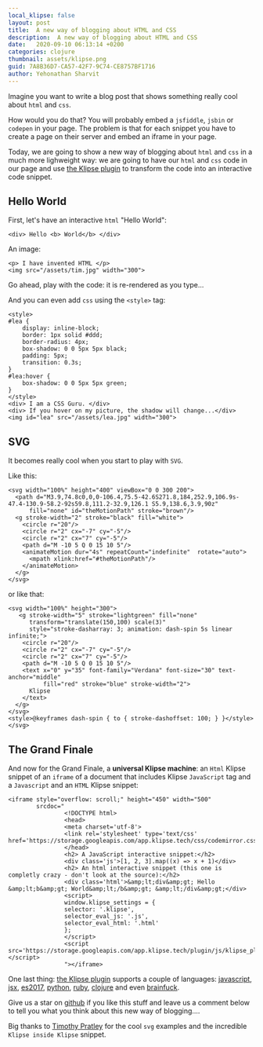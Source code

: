 ```yaml
---
local_klipse: false
layout: post
title:  A new way of blogging about HTML and CSS
description:  A new way of blogging about HTML and CSS
date:   2020-09-10 06:13:14 +0200
categories: clojure
thumbnail: assets/klipse.png
guid: 7A8B36D7-CA57-42F7-9C74-CE8757BF1716
author: Yehonathan Sharvit
---
```




Imagine you want to write a blog post that shows something really cool about `html` and `css`. 

How would you do that? You will probably embed a `jsfiddle`, `jsbin` or `codepen` in your page. The problem is that for each snippet you have to create a page on their server and embed an iframe in your page.

Today, we are going to show a new way of blogging about `html` and `css` in a much more lighweight way: we are going to have our `html` and `css` code in our page and use [the Klipse plugin](https://github.com/viebel/klipse) to transform the code into an interactive code snippet.


## Hello World

First, let's have an interactive `html` "Hello World":

~~~klipse-html
<div> Hello <b> World</b> </div>
~~~

An image:

~~~klipse-html
<p> I have invented HTML </p>
<img src="/assets/tim.jpg" width="300">
~~~

Go ahead, play with the code: it is re-rendered as you type...

And you can even add `css` using the `<style>` tag:

~~~klipse-html
<style>  
#lea {
    display: inline-block;
    border: 1px solid #ddd;
    border-radius: 4px;
    box-shadow: 0 0 5px 5px black;
    padding: 5px;
    transition: 0.3s;
}
#lea:hover {
    box-shadow: 0 0 5px 5px green;
}
</style>  
<div> I am a CSS Guru. </div>  
<div> If you hover on my picture, the shadow will change...</div>  
<img id="lea" src="/assets/lea.jpg" width="300"> 
~~~

## SVG

It becomes really cool when you start to play with `SVG`.

Like this:

~~~klipse-html
<svg width="100%" height="400" viewBox="0 0 300 200">
  <path d="M3.9,74.8c0,0,0-106.4,75.5-42.6S271.8,184,252.9,106.9s-47.4-130.9-58.2-92s59.8,111.2-32.9,126.1 S5.9,138.6,3.9,90z"
      fill="none" id="theMotionPath" stroke="brown"/>
  <g stroke-width="2" stroke="black" fill="white">
    <circle r="20"/>
    <circle r="2" cx="-7" cy="-5"/>
    <circle r="2" cx="7" cy="-5"/>
    <path d="M -10 5 Q 0 15 10 5"/>
    <animateMotion dur="4s" repeatCount="indefinite"  rotate="auto">
      <mpath xlink:href="#theMotionPath"/>
    </animateMotion>
  </g>
</svg>
~~~

or like that:

~~~klipse-html
<svg width="100%" height="300">
   <g stroke-width="5" stroke="lightgreen" fill="none"
      transform="translate(150,100) scale(3)"
      style="stroke-dasharray: 3; animation: dash-spin 5s linear infinite;">
    <circle r="20"/>
    <circle r="2" cx="-7" cy="-5"/>
    <circle r="2" cx="7" cy="-5"/>
    <path d="M -10 5 Q 0 15 10 5"/>
    <text x="0" y="35" font-family="Verdana" font-size="30" text-anchor="middle"
          fill="red" stroke="blue" stroke-width="2">
      Klipse
    </text>
  </g>
</svg>
<style>@keyframes dash-spin { to { stroke-dashoffset: 100; } }</style>
</svg>
~~~

## The Grand Finale

And now for the Grand Finale, a **universal Klipse machine**: an `Html` Klipse snippet of an `iframe` of a document that includes Klipse `JavaScript` tag and a `Javascript` and an `HTML` Klipse snippet:

~~~klipse-html
<iframe style="overflow: scroll;" height="450" width="500"  
        srcdoc="  
                <!DOCTYPE html>  
                <head>  
                <meta charset='utf-8'>
                <link rel='stylesheet' type='text/css' href='https://storage.googleapis.com/app.klipse.tech/css/codemirror.css'>
                </head>  
                <h2> A JavaScript interactive snippet:</h2>
                <div class='js'>[1, 2, 3].map((x) => x + 1)</div>
                <h2> An html interactive snippet (this one is completly crazy - don't look at the source):</h2>
                <div class='html'>&amp;lt;div&amp;gt; Hello &amp;lt;b&amp;gt; World&amp;lt;/b&amp;gt; &amp;lt;/div&amp;gt;</div>
                <script>  
                window.klipse_settings = {  
                selector: '.klipse',
                selector_eval_js: '.js',
                selector_eval_html: '.html'
                };
                </script>  
                <script src='https://storage.googleapis.com/app.klipse.tech/plugin/js/klipse_plugin.js'></script>  
                "></iframe>   
~~~

One last thing: [the Klipse plugin](https://github.com/viebel/klipse) supports a couple of languages: [javascript](http://blog.klipse.tech/javascript/2016/06/20/blog-javascript.html), [jsx](http://blog.klipse.tech/javascript/2016/12/14/jsx.html), [es2017](http://blog.klipse.tech/javascript/2016/12/21/es2017-await.html), [python](http://blog.klipse.tech/python/2017/01/04/python-turtle-fractal.html), [ruby](http://blog.klipse.tech/ruby/2016/06/20/blog-ruby.html), [clojure](http://exupero.org/hazard/post/fractals/) and even [brainfuck](http://blog.klipse.tech/brainfuck/2016/12/17/brainfuck.html). 

Give us a star on [github](https://github.com/viebel/klipse/stargazers) if you like this stuff and leave us a comment below to tell you what you think about this new way of blogging....

Big thanks to [Timothy Pratley](https://twitter.com/timothypratley) for the cool `svg` examples and the incredible `Klipse inside Klipse` snippet.

<script>
window.klipse_settings.eval_idle_msec = 1000;
</script>
